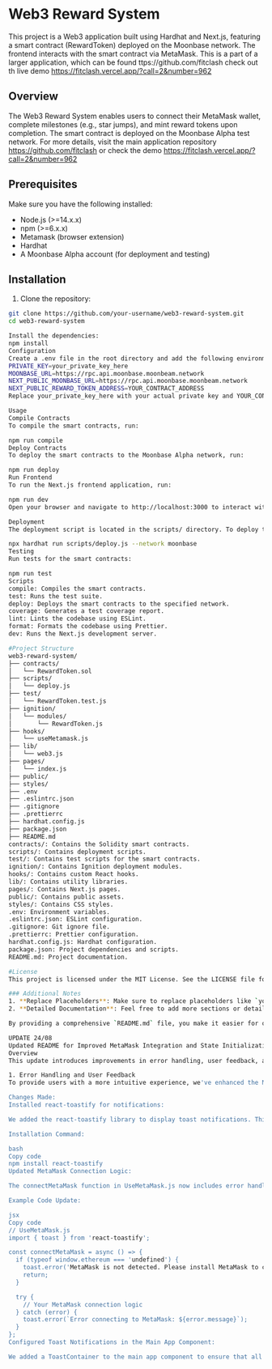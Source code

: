 # Web3 Reward System

This project is a Web3 application built using Hardhat and Next.js, featuring a smart contract (RewardToken) deployed on the Moonbase network. The frontend interacts with the smart contract via MetaMask. This is a part of a larger application, which can be found ttps://github.com/fitclash check out th live demo https://fitclash.vercel.app/?call=2&number=962


## Overview

The Web3 Reward System enables users to connect their MetaMask wallet, complete milestones (e.g., star jumps), and mint reward tokens upon completion. The smart contract is deployed on the Moonbase Alpha test network. For more details, visit the main application repository https://github.com/fitclash
or check the demo https://fitclash.vercel.app/?call=2&number=962

## Prerequisites

Make sure you have the following installed:

- Node.js (>=14.x.x)
- npm (>=6.x.x)
- Metamask (browser extension)
- Hardhat
- A Moonbase Alpha account (for deployment and testing)

## Installation

1. Clone the repository:

```bash
git clone https://github.com/your-username/web3-reward-system.git
cd web3-reward-system

Install the dependencies:
npm install
Configuration
Create a .env file in the root directory and add the following environment variables:
PRIVATE_KEY=your_private_key_here
MOONBASE_URL=https://rpc.api.moonbase.moonbeam.network
NEXT_PUBLIC_MOONBASE_URL=https://rpc.api.moonbase.moonbeam.network
NEXT_PUBLIC_REWARD_TOKEN_ADDRESS=YOUR_CONTRACT_ADDRESS
Replace your_private_key_here with your actual private key and YOUR_CONTRACT_ADDRESS with the actual contract address after deployment.

Usage
Compile Contracts
To compile the smart contracts, run:

npm run compile
Deploy Contracts
To deploy the smart contracts to the Moonbase Alpha network, run:

npm run deploy
Run Frontend
To run the Next.js frontend application, run:

npm run dev
Open your browser and navigate to http://localhost:3000 to interact with the application.

Deployment
The deployment script is located in the scripts/ directory. To deploy the RewardToken contract, use:

npx hardhat run scripts/deploy.js --network moonbase
Testing
Run tests for the smart contracts:

npm run test
Scripts
compile: Compiles the smart contracts.
test: Runs the test suite.
deploy: Deploys the smart contracts to the specified network.
coverage: Generates a test coverage report.
lint: Lints the codebase using ESLint.
format: Formats the codebase using Prettier.
dev: Runs the Next.js development server.

#Project Structure
web3-reward-system/
├── contracts/
│   └── RewardToken.sol
├── scripts/
│   └── deploy.js
├── test/
│   └── RewardToken.test.js
├── ignition/
│   └── modules/
│       └── RewardToken.js
├── hooks/
│   └── useMetamask.js
├── lib/
│   └── web3.js
├── pages/
│   └── index.js
├── public/
├── styles/
├── .env
├── .eslintrc.json
├── .gitignore
├── .prettierrc
├── hardhat.config.js
├── package.json
├── README.md
contracts/: Contains the Solidity smart contracts.
scripts/: Contains deployment scripts.
test/: Contains test scripts for the smart contracts.
ignition/: Contains Ignition deployment modules.
hooks/: Contains custom React hooks.
lib/: Contains utility libraries.
pages/: Contains Next.js pages.
public/: Contains public assets.
styles/: Contains CSS styles.
.env: Environment variables.
.eslintrc.json: ESLint configuration.
.gitignore: Git ignore file.
.prettierrc: Prettier configuration.
hardhat.config.js: Hardhat configuration.
package.json: Project dependencies and scripts.
README.md: Project documentation.

#License
This project is licensed under the MIT License. See the LICENSE file for more details.

### Additional Notes
1. **Replace Placeholders**: Make sure to replace placeholders like `your_private_key_here`, `YOUR_CONTRACT_ADDRESS`, and `https://github.com/your-username/web3-reward-system.git` with actual values.
2. **Detailed Documentation**: Feel free to add more sections or details as needed, such as contributing guidelines, FAQs, or detailed usage examples.

By providing a comprehensive `README.md` file, you make it easier for others to understand, set up, and use your

UPDATE 24/08
Updated README for Improved MetaMask Integration and State Initialization
Overview
This update introduces improvements in error handling, user feedback, and state initialization for the MetaMask integration in our application. The changes include implementing toast notifications for better user feedback and initializing state variables with meaningful default values to enhance the user experience.

1. Error Handling and User Feedback
To provide users with a more intuitive experience, we've enhanced the MetaMask integration logic to include user-friendly error messages and notifications. This ensures users are promptly informed of any issues, such as when MetaMask is not detected.

Changes Made:
Installed react-toastify for notifications:

We added the react-toastify library to display toast notifications. This helps notify users of connection statuses and errors interactively.

Installation Command:

bash
Copy code
npm install react-toastify
Updated MetaMask Connection Logic:

The connectMetaMask function in UseMetaMask.js now includes error handling that uses toast notifications to inform the user if MetaMask is not detected or if there is an error during the connection process.

Example Code Update:

jsx
Copy code
// UseMetaMask.js
import { toast } from 'react-toastify';

const connectMetaMask = async () => {
  if (typeof window.ethereum === 'undefined') {
    toast.error('MetaMask is not detected. Please install MetaMask to continue.');
    return;
  }

  try {
    // Your MetaMask connection logic
  } catch (error) {
    toast.error(`Error connecting to MetaMask: ${error.message}`);
  }
};
Configured Toast Notifications in the Main App Component:

We added a ToastContainer to the main app component to ensure that all notifications are displayed correctly.
